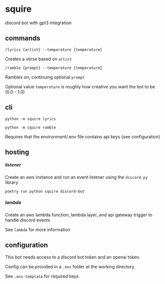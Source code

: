 # squire

discord bot with gpt3 integration

## commands

`/lyrics {artist} --temperature {temperature}`

Creates a verse based on `artist`

`/ramble {prompt} --temperature {temperature}`

Rambles on, continuing optional `prompt`

Optional value `temperature` is roughly how creative you want the bot to be (0.0 - 1.0)

## cli

`python -m squire lyrics`

`python -m squire ramble`

Requires that the environment/.env file contains api keys (see configuration)

## hosting

##### listener
Create an aws instance and run an event listener using the `discord.py` library

`poetry run python squire discord-bot`

##### lambda
Create an aws lambda function, lambda layer, and api gateway trigger to handle discord events

See `lambda` for more information

## configuration
This bot needs access to a discord bot token and an openai token.

Config can be provided in a `.env` folder at the working directory.

See `.env-template` for required keys.